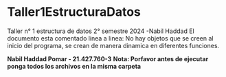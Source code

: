 # Taller1EstructuraDatos
Taller n° 1 estructura de datos 2° semestre 2024 -Nabil Haddad
El documento esta comentado linea a linea:
No hay objetos que se creen al inicio del programa, se crean de manera dinamica en diferentes funciones.  

**Nabil Haddad Pomar - 21.427.760-3**
**Nota: Porfavor antes de ejecutar ponga todos los archivos en la misma carpeta**
